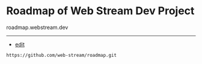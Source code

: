 # Roadmap of Web Stream Dev Project

roadmap.webstream.dev


---
+ [edit](https://github.com/web-stream/roadmap/edit/main/README.md)

```
https://github.com/web-stream/roadmap.git
```
